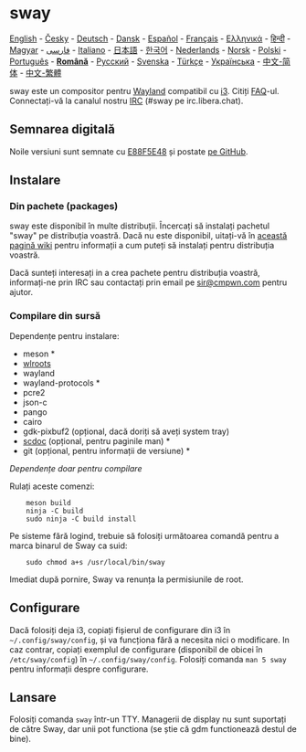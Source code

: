 # sway

[English][en] - [Česky][cs] - [Deutsch][de] - [Dansk][dk] - [Español][es] - [Français][fr] - [Ελληνικά][gr] - [हिन्दी][hi] - [Magyar][hu] - [فارسی][ir] - [Italiano][it] - [日本語][ja] - [한국어][ko] - [Nederlands][nl] - [Norsk][no] - [Polski][pl] - [Português][pt] - **[Română][ro]** - [Русский][ru] - [Svenska][sv] - [Türkçe][tr] - [Українська][uk] - [中文-简体][zh-CN] - [中文-繁體][zh-TW]

sway este un compositor pentru [Wayland] compatibil cu [i3].
Citiți [FAQ]-ul. Connectați-vă la canalul nostru [IRC][IRC channel] (#sway pe irc.libera.chat).

## Semnarea digitală

Noile versiuni sunt semnate cu [E88F5E48]
și postate [pe GitHub][Github releases].

## Instalare

### Din pachete (packages) 

sway este disponibil în multe distribuții. Încercați să instalați pachetul "sway" pe distribuția voastră. Dacă nu este disponibil, uitați-vă în [această pagină wiki](https://github.com/swaywm/sway/wiki/Unsupported-packages)
pentru informații a cum puteți să instalați pentru distribuția voastră.

Dacă sunteți interesați in a crea pachete pentru distribuția voastră, informați-ne prin IRC sau contactați prin email pe sir@cmpwn.com pentru ajutor.

### Compilare din sursă

Dependențe pentru instalare:

* meson \*
* [wlroots]
* wayland
* wayland-protocols \*
* pcre2
* json-c
* pango
* cairo
* gdk-pixbuf2 (opțional, dacă doriți să aveți system tray)
* [scdoc] (opțional, pentru paginile man) \*
* git (opțional, pentru informații de versiune) \*

*Dependențe doar pentru compilare*

Rulați aceste comenzi:

```
    meson build
    ninja -C build
    sudo ninja -C build install
```

Pe sisteme fără logind, trebuie să folosiți următoarea comandă pentru a marca binarul de Sway ca suid:

```
    sudo chmod a+s /usr/local/bin/sway
```

Imediat după pornire, Sway va renunța la permisiunile de root.

## Configurare

Dacă folosiți deja i3, copiați fișierul de configurare din i3 în `~/.config/sway/config`, și va funcționa fără a necesita nici o modificare. In caz contrar, copiați exemplul de configurare (disponibil de obicei în `/etc/sway/config`) în `~/.config/sway/config`.
Folosiți comanda `man 5 sway` pentru informații despre configurare.

## Lansare

Folosiți comanda `sway` într-un TTY. Managerii de display nu sunt suportați de către Sway, dar unii pot functiona (se știe că gdm functioneazâ destul de bine).

[en]: https://github.com/swaywm/sway#readme
[cs]: README.cs.md
[de]: README.de.md
[dk]: README.dk.md
[es]: README.es.md
[fr]: README.fr.md
[gr]: README.gr.md
[hi]: README.hi.md
[hu]: README.hu.md
[ir]: README.ir.md
[it]: README.it.md
[ja]: README.ja.md
[ko]: README.ko.md
[nl]: README.nl.md
[no]: README.no.md
[pl]: README.pl.md
[pt]: README.pt.md
[ro]: README.ro.md
[ru]: README.ru.md
[sv]: README.sv.md
[tr]: README.tr.md
[uk]: README.uk.md
[zh-CN]: README.zh-CN.md
[zh-TW]: README.zh-TW.md
[i3]: https://i3wm.org/
[Wayland]: http://wayland.freedesktop.org/
[FAQ]: https://github.com/swaywm/sway/wiki
[IRC channel]: https://web.libera.chat/gamja/?channels=#sway
[E88F5E48]: https://keys.openpgp.org/search?q=34FF9526CFEF0E97A340E2E40FDE7BE0E88F5E48
[GitHub releases]: https://github.com/swaywm/sway/releases
[Development setup]: https://github.com/swaywm/sway/wiki/Development-Setup
[wlroots]: https://gitlab.freedesktop.org/wlroots/wlroots
[scdoc]: https://git.sr.ht/~sircmpwn/scdoc
